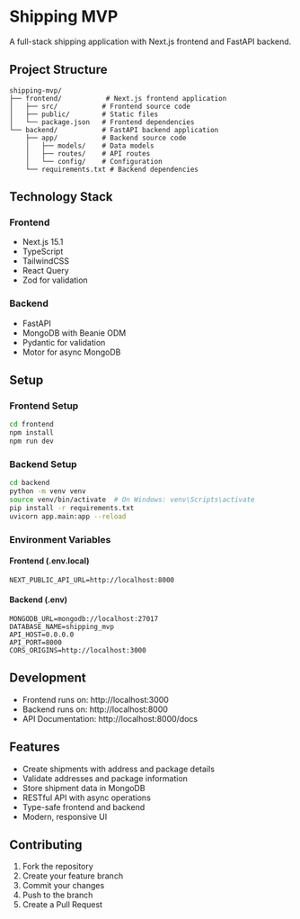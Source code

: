 # Shipping MVP

A full-stack shipping application with Next.js frontend and FastAPI backend.

## Project Structure

```
shipping-mvp/
├── frontend/           # Next.js frontend application
│   ├── src/           # Frontend source code
│   ├── public/        # Static files
│   └── package.json   # Frontend dependencies
└── backend/           # FastAPI backend application
    ├── app/           # Backend source code
    │   ├── models/    # Data models
    │   ├── routes/    # API routes
    │   └── config/    # Configuration
    └── requirements.txt # Backend dependencies
```

## Technology Stack

### Frontend
- Next.js 15.1
- TypeScript
- TailwindCSS
- React Query
- Zod for validation

### Backend
- FastAPI
- MongoDB with Beanie ODM
- Pydantic for validation
- Motor for async MongoDB

## Setup

### Frontend Setup
```bash
cd frontend
npm install
npm run dev
```

### Backend Setup
```bash
cd backend
python -m venv venv
source venv/bin/activate  # On Windows: venv\Scripts\activate
pip install -r requirements.txt
uvicorn app.main:app --reload
```

### Environment Variables

#### Frontend (.env.local)
```
NEXT_PUBLIC_API_URL=http://localhost:8000
```

#### Backend (.env)
```
MONGODB_URL=mongodb://localhost:27017
DATABASE_NAME=shipping_mvp
API_HOST=0.0.0.0
API_PORT=8000
CORS_ORIGINS=http://localhost:3000
```

## Development

- Frontend runs on: http://localhost:3000
- Backend runs on: http://localhost:8000
- API Documentation: http://localhost:8000/docs

## Features

- Create shipments with address and package details
- Validate addresses and package information
- Store shipment data in MongoDB
- RESTful API with async operations
- Type-safe frontend and backend
- Modern, responsive UI

## Contributing

1. Fork the repository
2. Create your feature branch
3. Commit your changes
4. Push to the branch
5. Create a Pull Request 
